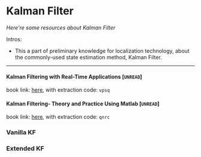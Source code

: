 # Kalman Filter
*Here're some resources about Kalman Filter*


Intros:

* This a part of preliminary knowledge for localization technology, about the commonly-used state estimation method, Kalman Filter.

---


#### Kalman Filtering with Real-Time Applications [`UNREAD`]
book link: [here](https://pan.baidu.com/s/15E8eEF_19NZN_I8_UCl3JQ), with extraction code: `vpsq`


#### Kalman Filtering- Theory and Practice Using Matlab [`UNREAD`]
book link: [here](https://pan.baidu.com/s/1YXMlgaZteSaeyj8UtUxdMA), with extraction code: `qnrc`



### Vanilla KF



### Extended KF
